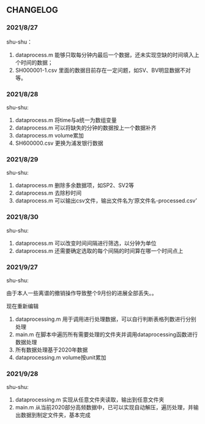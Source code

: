 ## CHANGELOG

### 2021/8/27

shu-shu：

1. dataprocess.m 能够只取每分钟内最后一个数据，还未实现空缺的时间填入上个时间的数据；
2. SH000001-1.csv 里面的数据目前存在一定问题，如SV、BV明显数据不对等。

### 2021/8/28

shu-shu:

1. dataprocess.m 将time与a统一为数组变量
2. dataprocess.m 可以将缺失的分钟的数据按上一个数据补齐
3. dataprocess.m volume累加
4. SH600000.csv 更换为浦发银行数据

### 2021/8/29

shu-shu:

1. dataprocess.m 删除多余数据项，如SP2、SV2等
2. dataprocess.m 去除秒时间
3. dataprocess.m 可以输出csv文件，输出文件名为‘原文件名-processed.csv’

### 2021/8/30

shu-shu:

1. dataprocess.m 可以改变时间间隔进行筛选，以分钟为单位
2. dataprocess.m 还需要确定选取的每个间隔的时间算在哪一个时间点上

### 2021/9/27

shu-shu:

由于本人一些离谱的撤销操作导致整个9月份的进展全部丢失。。

现在重新编辑

1. dataprocessing.m 用于调用进行处理数据，可以自行判断表格列数进行分别处理
2. main.m 在脚本中遍历所有需要处理的文件夹并调用dataprocessing函数进行数据处理
3. 所有数据处理基于2020年数据
4. dataprocessing.m volume按unit累加

### 2021/9/28

shu-shu:

1. dataprocessing.m 实现从任意文件夹读取，输出到任意文件夹
2. main.m 从当前2020部分高频数据中，已可以实现自动解压，遍历处理，并输出数据到制定文件夹，基本完成
